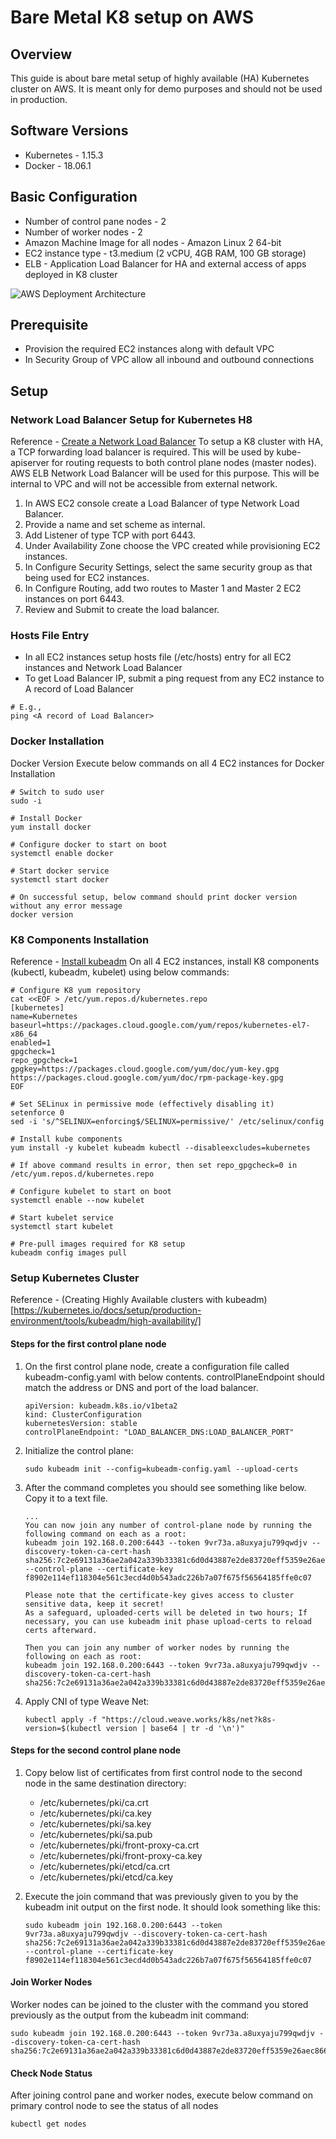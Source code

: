 # Bare Metal K8 setup on AWS

## Overview
This guide is about bare metal setup of highly available (HA) Kubernetes cluster on AWS. It is meant only for demo purposes and should not be used in production.

## Software Versions
* Kubernetes - 1.15.3
* Docker - 18.06.1

## Basic Configuration
* Number of control pane nodes - 2
* Number of worker nodes - 2
* Amazon Machine Image for all nodes - Amazon Linux 2 64-bit
* EC2 instance type - t3.medium (2 vCPU, 4GB RAM, 100 GB storage)
* ELB - Application Load Balancer for HA and external access of apps deployed in K8 cluster

![AWS Deployment Architecture](AWS-Deployment.png)

## Prerequisite
* Provision the required EC2 instances along with default VPC
* In Security Group of VPC allow all inbound and outbound connections

## Setup
### Network Load Balancer Setup for Kubernetes H8
Reference - [Create a Network Load Balancer](https://docs.aws.amazon.com/elasticloadbalancing/latest/network/create-network-load-balancer.html)
To setup a K8 cluster with HA, a TCP forwarding load balancer is required. This will be used by kube-apiserver for routing requests to both control plane nodes (master nodes).
AWS ELB Network Load Balancer will be used for this purpose. This will be internal to VPC and will not be accessible from external network.

1. In AWS EC2 console create a Load Balancer of type Network Load Balancer.
1. Provide a name and set scheme as internal.
1. Add Listener of type TCP with port 6443.
1. Under Availability Zone choose the VPC created while provisioning EC2 instances.
1. In Configure Security Settings, select the same security group as that being used for EC2 instances.
1. In Configure Routing, add two routes to Master 1 and Master 2 EC2 instances on port 6443.
1. Review and Submit to create the load balancer.


### Hosts File Entry
* In all EC2 instances setup hosts file (/etc/hosts) entry for all EC2 instances and Network Load Balancer
* To get Load Balancer IP, submit a ping request from any EC2 instance to A record of Load Balancer

```@shell
# E.g.,
ping <A record of Load Balancer>
```

### Docker Installation
Docker Version
Execute below commands on all 4 EC2 instances for Docker Installation

```@shell
# Switch to sudo user
sudo -i

# Install Docker
yum install docker

# Configure docker to start on boot
systemctl enable docker

# Start docker service
systemctl start docker

# On successful setup, below command should print docker version without any error message
docker version
```

### K8 Components Installation
Reference - [Install kubeadm](https://kubernetes.io/docs/setup/production-environment/tools/kubeadm/install-kubeadm/)
On all 4 EC2 instances, install K8 components (kubectl, kubeadm, kubelet) using below commands:

```@shell
# Configure K8 yum repository
cat <<EOF > /etc/yum.repos.d/kubernetes.repo
[kubernetes]
name=Kubernetes
baseurl=https://packages.cloud.google.com/yum/repos/kubernetes-el7-x86_64
enabled=1
gpgcheck=1
repo_gpgcheck=1
gpgkey=https://packages.cloud.google.com/yum/doc/yum-key.gpg https://packages.cloud.google.com/yum/doc/rpm-package-key.gpg
EOF

# Set SELinux in permissive mode (effectively disabling it)
setenforce 0
sed -i 's/^SELINUX=enforcing$/SELINUX=permissive/' /etc/selinux/config

# Install kube components
yum install -y kubelet kubeadm kubectl --disableexcludes=kubernetes

# If above command results in error, then set repo_gpgcheck=0 in /etc/yum.repos.d/kubernetes.repo

# Configure kubelet to start on boot
systemctl enable --now kubelet

# Start kubelet service
systemctl start kubelet

# Pre-pull images required for K8 setup
kubeadm config images pull
```


### Setup Kubernetes Cluster
Reference - (Creating Highly Available clusters with kubeadm)[https://kubernetes.io/docs/setup/production-environment/tools/kubeadm/high-availability/]
#### Steps for the first control plane node
1. On the first control plane node, create a configuration file called kubeadm-config.yaml with below contents. controlPlaneEndpoint should match the address or DNS and port of the load balancer.
    ```@yaml
    apiVersion: kubeadm.k8s.io/v1beta2
    kind: ClusterConfiguration
    kubernetesVersion: stable
    controlPlaneEndpoint: "LOAD_BALANCER_DNS:LOAD_BALANCER_PORT"
    ```

1. Initialize the control plane:
   ```@shell
   sudo kubeadm init --config=kubeadm-config.yaml --upload-certs
   ```

1. After the command completes you should see something like below. Copy it to a text file.
   ```@shell
   ...
   You can now join any number of control-plane node by running the following command on each as a root:
   kubeadm join 192.168.0.200:6443 --token 9vr73a.a8uxyaju799qwdjv --discovery-token-ca-cert-hash sha256:7c2e69131a36ae2a042a339b33381c6d0d43887e2de83720eff5359e26aec866 --control-plane --certificate-key f8902e114ef118304e561c3ecd4d0b543adc226b7a07f675f56564185ffe0c07

   Please note that the certificate-key gives access to cluster sensitive data, keep it secret!
   As a safeguard, uploaded-certs will be deleted in two hours; If necessary, you can use kubeadm init phase upload-certs to reload certs afterward.

   Then you can join any number of worker nodes by running the following on each as root:
   kubeadm join 192.168.0.200:6443 --token 9vr73a.a8uxyaju799qwdjv --discovery-token-ca-cert-hash sha256:7c2e69131a36ae2a042a339b33381c6d0d43887e2de83720eff5359e26aec866

1. Apply CNI of type Weave Net:
   ```@shell
   kubectl apply -f "https://cloud.weave.works/k8s/net?k8s-version=$(kubectl version | base64 | tr -d '\n')"
   ```

#### Steps for the second control plane node
1. Copy below list of certificates from first control node to the second node in the same destination directory:
   * /etc/kubernetes/pki/ca.crt
   * /etc/kubernetes/pki/ca.key
   * /etc/kubernetes/pki/sa.key
   * /etc/kubernetes/pki/sa.pub
   * /etc/kubernetes/pki/front-proxy-ca.crt
   * /etc/kubernetes/pki/front-proxy-ca.key
   * /etc/kubernetes/pki/etcd/ca.crt
   * /etc/kubernetes/pki/etcd/ca.key

2. Execute the join command that was previously given to you by the kubeadm init output on the first node. It should look something like this:
   ```@shell
   sudo kubeadm join 192.168.0.200:6443 --token 9vr73a.a8uxyaju799qwdjv --discovery-token-ca-cert-hash sha256:7c2e69131a36ae2a042a339b33381c6d0d43887e2de83720eff5359e26aec866 --control-plane --certificate-key f8902e114ef118304e561c3ecd4d0b543adc226b7a07f675f56564185ffe0c07
   ```

#### Join Worker Nodes
Worker nodes can be joined to the cluster with the command you stored previously as the output from the kubeadm init command:
```@shell
sudo kubeadm join 192.168.0.200:6443 --token 9vr73a.a8uxyaju799qwdjv --discovery-token-ca-cert-hash sha256:7c2e69131a36ae2a042a339b33381c6d0d43887e2de83720eff5359e26aec866
```

#### Check Node Status
After joining control pane and worker nodes, execute below command on primary control node to see the status of all nodes
```@shell
kubectl get nodes
```
